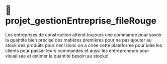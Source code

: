  # 🚜 projet_gestionEntreprise_fileRouge
Les entreprises de construction attend toujours une commande pour savoir la quantité bien précise des matières premières pour ne pas ajouter au stock des produits pour rien!
donc on a criée cette plateforme pour idée les clients pour passer leurs commandes  et aussi  les entreproneurs pour visualisée et estimer la quantité besoin au stocke!
